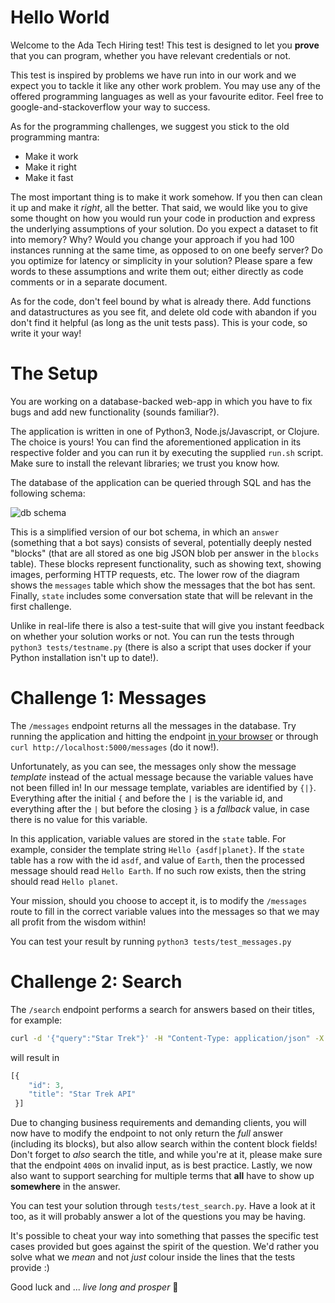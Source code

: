 # Hello World

Welcome to the Ada Tech Hiring test! This test is designed to let you **prove** that you can program, whether you have relevant credentials or not.

This test is inspired by problems we have run into in our work and we expect you to tackle it like any other work problem. 
You may use any of the offered programming languages as well as your favourite editor. Feel free to google-and-stackoverflow your way to success.

As for the programming challenges, we suggest you stick to the old programming mantra:

- Make it work
- Make it right
- Make it fast

The most important thing is to make it work somehow. If you then can clean it up and make it _right_, all the better. 
That said, we would like you to give some thought on how you would run your code in production and express the underlying assumptions of your solution. 
Do you expect a dataset to fit into memory? Why? Would you change your approach if you had 100 instances running at the same time, as opposed to on one beefy server? 
Do you optimize for latency or simplicity in your solution? Please spare a few words to these assumptions and write them out; either directly as code comments or in a separate document.


As for the code, don't feel bound by what is already there. Add functions and datastructures as you see fit, and delete old code with abandon if you don't find it helpful (as long as the unit tests pass). 
This is your code, so write it your way!

# The Setup

You are working on a database-backed web-app in which you have to fix bugs and add new functionality (sounds familiar?).

The application is written in one of Python3, Node.js/Javascript, or Clojure. The choice is yours! You can find the aforementioned application in its respective folder and you can run it by executing the supplied `run.sh` script. Make sure to install the relevant libraries; we trust you know how.

The database of the application can be queried through SQL and has the following schema:

![db schema](resources/database.png)

This is a simplified version of our bot schema, in which an `answer` (something that a bot says) consists of several, potentially deeply nested "blocks" (that are all stored as one big JSON blob per answer in the `blocks` table). These blocks represent functionality, such as showing text, showing images, performing HTTP requests, etc. The lower row of the diagram shows the `messages` table which show the messages that the bot has sent. Finally, `state` includes some conversation state that will be relevant in the first challenge.

Unlike in real-life there is also a test-suite that will give you instant feedback on whether your solution works or not. You can run the tests through `python3 tests/testname.py` (there is also a script that uses docker if your Python installation isn't up to date!).

# Challenge 1: Messages

The `/messages` endpoint returns all the messages in the database. Try running the application and hitting the endpoint [in your browser](http://localhost:5000/messages) or through `curl http://localhost:5000/messages` (do it now!).

Unfortunately, as you can see, the messages only show the message *template* instead of the actual message because the variable values have not been filled in! In our message template, variables are identified by `{|}`. Everything after the initial `{` and before the `|` is the variable id, and everything after the `|` but before the closing `}` is a _fallback_ value, in case there is no value for this variable.

In this application, variable values are stored in the `state` table. For example, consider the template string `Hello {asdf|planet}`. If the `state` table has a row with the id `asdf`, and value of `Earth`, then the processed message should read `Hello Earth`. If no such row exists, then the string should read `Hello planet`.

Your mission, should you choose to accept it, is to modify the `/messages` route to fill in the correct variable values into the messages so that we may all profit from the wisdom within!

You can test your result by running `python3 tests/test_messages.py`


# Challenge 2: Search
The `/search` endpoint performs a search for answers based on their titles, for example:

```sh
curl -d '{"query":"Star Trek"}' -H "Content-Type: application/json" -X POST http://localhost:5000/search
```

will result in
```js
[{
    "id": 3,
    "title": "Star Trek API"
 }]
```

Due to changing business requirements and demanding clients, you will now have to modify the endpoint to not only return the _full_ answer (including its blocks), but also allow search within the content block fields! 
Don't forget to _also_ search the title, and while you're at it, please make sure that the endpoint `400`s on invalid input, as is best practice. 
Lastly, we now also want to support searching for multiple terms that **all** have to show up **somewhere** in the answer.

You can test your solution through `tests/test_search.py`. Have a look at it too, as it will probably answer a lot of the questions you may be having.

It's possible to cheat your way into something that passes the specific test cases provided but goes against the spirit of the question. We'd rather you solve what we _mean_ and not *just* colour inside the lines that the tests provide :)

Good luck and ... _live long and prosper_ 🖖
